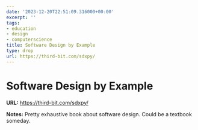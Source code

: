 ```yaml
---
date: '2023-12-20T22:51:09.316000+00:00'
excerpt: ''
tags:
- education
- design
- computerscience
title: Software Design by Example
type: drop
url: https://third-bit.com/sdxpy/
---
```


# Software Design by Example

**URL:** https://third-bit.com/sdxpy/

**Notes:**
Pretty exhaustive book about software design. Could be a textbook someday.
